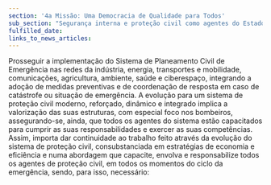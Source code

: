 ```yaml
---
section: '4a Missão: Uma Democracia de Qualidade para Todos'
sub_section: "Segurança interna e proteção civil como agentes do Estado de Direito"
fulfilled_date:
links_to_news_articles:
---
```


Prosseguir a implementação do Sistema de Planeamento Civil de Emergência nas redes da indústria, energia, transportes e mobilidade, comunicações, agricultura, ambiente, saúde e ciberespaço, integrando a adoção de medidas preventivas e de coordenação de resposta em caso de catástrofe ou situação de emergência. A evolução para um sistema de proteção civil moderno, reforçado, dinâmico e integrado implica a valorização das suas estruturas, com especial foco nos bombeiros, assegurando-se, ainda, que todos os agentes do sistema estão capacitados para cumprir as suas responsabilidades e exercer as suas competências. Assim, importa dar continuidade ao trabalho feito através da evolução do sistema de proteção civil, consubstanciada em estratégias de economia e eficiência e numa abordagem que capacite, envolva e responsabilize todos os agentes de proteção civil, em todos os momentos do ciclo da emergência, sendo, para isso, necessário: